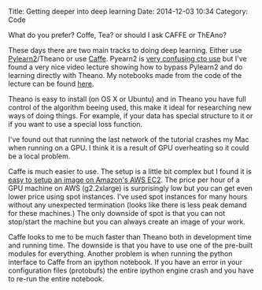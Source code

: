 Title: Getting deeper into deep learning
Date: 2014-12-03 10:34
Category: Code

What do you prefer? Coffe, Tea? or should I ask CAFFE or ThEAno?

These days there are two main tracks to doing deep learning. Either use [Pylearn2](http://deeplearning.net/software/pylearn2/)/Theano or use [Caffe](http://caffe.berkeleyvision.org/). Pyearn2 is [very confusing cto use](http://fastml.com/how-to-get-predictions-from-pylearn2/) but I've found a very nice video lecture showing how to bypass Pylearn2 and do learning directly with Theano. My notebooks made from the code of the lecture can be found [here](http://nbviewer.ipython.org/github/udibr/Theano-Tutorials/blob/master/notebooks/index.ipynb).

Theano is easy to install (on OS X or Ubuntu) and
in Theano you have full control of the algorithm beeing used, this make it ideal for researching new ways of doing things. For example, if your data has special structure to it or if you want to use a special loss function.

I've found out that running the last network of the tutorial crashes my Mac when running on a GPU. I think it is a result of GPU overheating so it could be a local problem.

Caffe is much easier to use. The setup is a little bit complex but I found it is [easy to setup an image on Amazon's AWS EC2](https://github.com/udibr/caffe-on-aws). The price per hour of a GPU machine on AWS (g2.2xlarge) is surprisingly low but you can get even lower price using spot instances. I've used spot instances for many hours without any unexpected termination (looks like there is less peak demand for these machines.) The only downside of spot is that you can not stop/start the machine but you can always create an image of your work.

Caffe looks to me to be much faster than Theano both in development time and running time. The downside is that you have to use one of the pre-built modules for everything. Another problem is when running the python interface to Caffe from an ipython notebook. If you have an error in your configuration files (protobufs) the entire ipython engine crash and you have to re-run the entire notebook.

